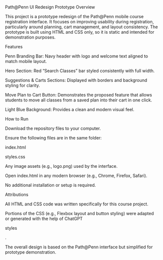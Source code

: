 Path@Penn UI Redesign Prototype
Overview

This project is a prototype redesign of the Path@Penn mobile course registration interface. It focuses on improving usability during registration, particularly around planning, cart management, and layout consistency. The prototype is built using HTML and CSS only, so it is static and intended for demonstration purposes.

Features

Penn Branding Bar: Navy header with logo and welcome text aligned to match mobile layout.

Hero Section: Red “Search Classes” bar styled consistently with full width.

Suggestions & Carts Sections: Displayed with borders and background styling for clarity.

Move Plan to Cart Button: Demonstrates the proposed feature that allows students to move all classes from a saved plan into their cart in one click.

Light Blue Background: Provides a clean and modern visual feel.

How to Run

Download the repository files to your computer.

Ensure the following files are in the same folder:

index.html

styles.css

Any image assets (e.g., logo.png) used by the interface.

Open index.html in any modern browser (e.g., Chrome, Firefox, Safari).

No additional installation or setup is required.

Attributions

All HTML and CSS code was written specifically for this course project.

Portions of the CSS (e.g., Flexbox layout and button styling) were adapted or generated with the help of ChatGPT 

styles

.

The overall design is based on the Path@Penn interface but simplified for prototype demonstration.
